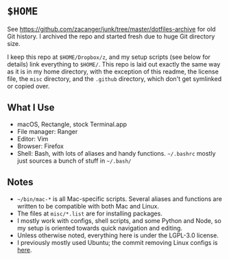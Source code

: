 # `$HOME`

See <https://github.com/zacanger/junk/tree/master/dotfiles-archive> for old
Git history. I archived the repo and started fresh due to huge Git directory
size.

I keep this repo at `$HOME/Dropbox/z`, and my setup scripts (see below for
details) link everything to `$HOME/`. This repo is laid out exactly the same way
as it is in my home directory, with the exception of this readme, the license
file, the `misc` directory, and the `.github` directory, which don't get
symlinked or copied over.

## What I Use

* macOS, Rectangle, stock Terminal.app
* File manager: Ranger
* Editor: Vim
* Browser: Firefox
* Shell: Bash, with lots of aliases and handy functions. `~/.bashrc`
    mostly just sources a bunch of stuff in `~/.bash/`

## Notes

* `~/bin/mac-*` is all Mac-specific scripts. Several aliases and functions are
    written to be compatible with both Mac and Linux.
* The files at `misc/*.list` are for installing packages.
* I mostly work with configs, shell scripts, and some Python and Node, so my
    setup is oriented towards quick navigation and editing.
* Unless otherwise noted, everything here is under the LGPL-3.0 license.
* I previously mostly used Ubuntu; the commit removing Linux configs is
    [here](1fd1d6ad117db2a77025c56675149db6d47c8428).
